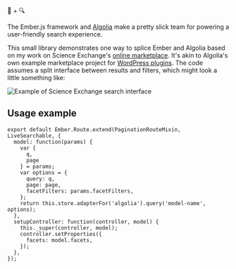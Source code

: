 :hamster: + :mag:

The Ember.js framework and [Algolia](https://www.algolia.com) make a pretty slick team for powering a user-friendly search experience.

This small library demonstrates one way to splice Ember and Algolia based on my work on Science Exchange's [online marketplace](https://www.scienceexchange.com).  It's akin to Algolia's own example marketplace project for [WordPress plugins](https://wordpress.algolia.com/).  The code assumes a split interface between results and filters, which might look a little something like:

![Example of Science Exchange search interface](https://www.evernote.com/shard/s148/sh/c9426bd7-b924-4cf8-9ce2-2fb3a0c4e7e6/bc4a9a5b7dd80598/res/c78d4850-f975-421d-bae6-27d1f33daa56/skitch.png)

## Usage example 

```
export default Ember.Route.extend(PaginationRouteMixin, LiveSearchable, {
  model: function(params) {
    var {
      q,
      page
    } = params;
    var options = {
      query: q,
      page: page,
      facetFilters: params.facetFilters,
    };
    return this.store.adapterFor('algolia').query('model-name', options);
  },
  setupController: function(controller, model) {
    this._super(controller, model);
    controller.setProperties({
      facets: model.facets,
    });
  },
});
```

